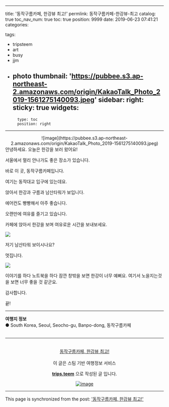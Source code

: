 
---
title: '동작구름카페, 한강뷰 최고!'
permlink: 동작구름카페-한강뷰-최고
catalog: true
toc_nav_num: true
toc: true
position: 9999
date: 2019-06-23 07:41:21
categories:

tags:
- tripsteem
- art
- busy
- jjm
- photo
thumbnail: 'https://pubbee.s3.ap-northeast-2.amazonaws.com/origin/KakaoTalk_Photo_2019-1561275140093.jpeg'
sidebar:
    right:
        sticky: true
widgets:
    -
        type: toc
        position: right
---


<center>![image](https://pubbee.s3.ap-northeast-2.amazonaws.com/origin/KakaoTalk_Photo_2019-1561275140093.jpeg)</center>
안녕하세요. 오늘은 한강을 보러 왔어요!

서울에서 멀리 안나가도 좋은 장소가 있습니다.

바로 이 곳, 동작구름카페입니다.

여기는 동작대교 입구에 있는데요.

앉아서 한강과 구름과 남산타워가 보입니다.

에어컨도 빵빵해서 아주 좋습니다.

오랜만에 여유를 즐기고 있습니다.

카페에 앉아서 한강을 보며 여유로운 시간을 보내보세요.

![](https://pubbee.s3.ap-northeast-2.amazonaws.com/origin/KakaoTalk_Photo_2019-1561275268580.jpeg)

저기 남산타워 보이시나요?

멋집니다.

![](https://pubbee.s3.ap-northeast-2.amazonaws.com/origin/KakaoTalk_Photo_2019-1561275585188.jpeg)

이야기를 하다 노트북을 하다 잠깐 창밖을 보면 한강이 너무 예뻐요.
여기서 노을지는것을 보면 너무 좋을 것 같군요.

감사합니다.

끝!
<hr><b>여행지 정보</b><br/>● South Korea, Seoul, Seocho-gu, Banpo-dong, 동작구름카페<br/><br/><hr><br/><center><a href='https://kr.tripsteem.com/post/tt20190623t074112756z'>동작구름카페, 한강뷰 최고!</a></center><br />
<center>
이 글은 스팀 기반 여행정보 서비스

<a href='https://kr.tripsteem.com/'><b>trips.teem</b></a> 으로 작성된 글 입니다.

<a href='https://kr.tripsteem.com/'>![image](https://cdn.steemitimages.com/DQmUFZTyUVo6PuZGHeF9VxLHxkrufqLa37Wz8U6A9j115JU/%EB%B0%B0%EB%84%88_%EB%B4%84.jpg)</a>
</center>

- - -

This page is synchronized from the post: ['동작구름카페, 한강뷰 최고!'](https://steempeak.com/@jacobyu/tt20190623t074112756z)
